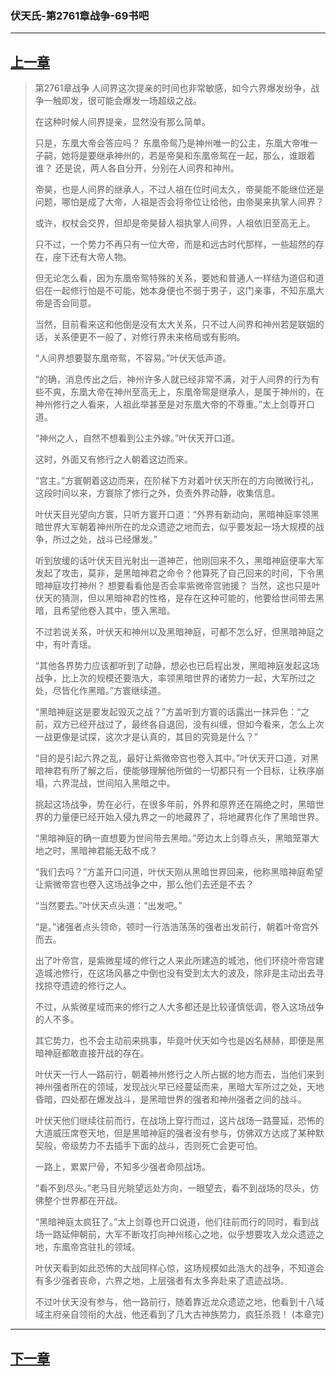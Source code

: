 ### 伏天氏-第2761章战争-69书吧

--------
[上一章](./1c72e082943a3501102be80432d63a85.md)
--------


>
>
>
>第2761章战争
>人间界这次提亲的时间也非常敏感，如今六界爆发纷争，战争一触即发，很可能会爆发一场超级之战。
>
>在这种时候人间界提亲，显然没有那么简单。
>
>只是，东凰大帝会答应吗？
>东凰帝鸳乃是神州唯一的公主，东凰大帝唯一子嗣，她将是要继承神州的，若是帝昊和东凰帝鸳在一起，那么，谁跟着谁？
>还是说，两人各自分开，分别在人间界和神州。
>
>帝昊，也是人间界的继承人，不过人祖在位时间太久，帝昊能不能继位还是问题，哪怕是成了大帝，人祖是否会将帝位让给他，由帝昊来执掌人间界？
>
>或许，权杖会交界，但却是帝昊替人祖执掌人间界，人祖依旧至高无上。
>
>只不过，一个势力不再只有一位大帝，而是和远古时代那样，一些超然的存在，座下还有大帝人物。
>
>但无论怎么看，因为东凰帝鸳特殊的关系，要她和普通人一样结为道侣和道侣在一起修行怕是不可能，她本身便也不弱于男子，这门亲事，不知东凰大帝是否会同意。
>
>当然，目前看来这和他倒是没有太大关系，只不过人间界和神州若是联姻的话，关系便更不一般了，对修行界未来格局或有影响。
>
>“人间界想要娶东凰帝鸳，不容易。”叶伏天低声道。
>
>“的确，消息传出之后，神州许多人就已经非常不满，对于人间界的行为有些不爽，东凰大帝在神州至高无上，东凰帝鸳是继承人，是属于神州的，在神州修行之人看来，人祖此举甚至是对东凰大帝的不尊重。”太上剑尊开口道。
>
>“神州之人，自然不想看到公主外嫁。”叶伏天开口道。
>
>这时，外面又有修行之人朝着这边而来。
>
>“宫主。”方寰朝着这边而来，在阶梯下方对着叶伏天所在的方向微微行礼，这段时间以来，方寰除了修行之外，负责外界动静，收集信息。
>
>叶伏天目光望向方寰，只听方寰开口道：“外界有新动向，黑暗神庭率领黑暗世界大军朝着神州所在的龙众遗迹之地而去，似乎要发起一场大规模的战争，所过之处，战斗已经爆发。”
>
>听到放缓的话叶伏天目光射出一道神芒，他刚回来不久，黑暗神庭便率大军发起了攻击，莫非，是黑暗神君之命令？他算死了自己回来的时间，下令黑暗神庭攻打神州？
>想要看看他是否会率紫微帝宫驰援？
>当然，这也只是叶伏天的猜测，但以黑暗神君的性格，是存在这种可能的，他要给世间带去黑暗，且希望他卷入其中，堕入黑暗。
>
>不过若说关系，叶伏天和神州以及黑暗神庭，可都不怎么好，但黑暗神庭之中，有叶青瑶。
>
>“其他各界势力应该都听到了动静，想必也已启程出发，黑暗神庭发起这场战争，比上次的规模还要浩大，率领黑暗世界的诸势力一起，大军所过之处，尽皆化作黑暗。”方寰继续道。
>
>“黑暗神庭这是要发起毁灭之战？”方盖听到方寰的话露出一抹异色：“之前，双方已经开战过了，最终各自退回，没有纠缠，但如今看来，怎么上次一战更像是试探，这次才是认真的，其目的究竟是什么？”
>
>“目的是引起六界之乱，最好让紫微帝宫也卷入其中。”叶伏天开口道，对黑暗神君有所了解之后，便能够理解他所做的一切都只有一个目标，让秩序崩塌，六界混战，世间陷入黑暗之中。
>
>挑起这场战争，势在必行，在很多年前，外界和原界还在隔绝之时，黑暗世界的力量便已经开始入侵九界之一的地藏界了，将地藏界化作了黑暗世界。
>
>“黑暗神庭的确一直想要为世间带去黑暗。”旁边太上剑尊点头，黑暗笼罩大地之时，黑暗神君能无敌不成？
>
>“我们去吗？”方盖开口问道，叶伏天刚从黑暗世界回来，他称黑暗神庭希望让紫微帝宫也卷入这场战争之中，那么他们去还是不去？
>
>“当然要去。”叶伏天点头道：“出发吧。”
>
>“是。”诸强者点头领命，顿时一行浩浩荡荡的强者出发前行，朝着叶帝宫外而去。
>
>出了叶帝宫，是紫微星域的修行之人来此所建造的城池，他们环绕叶帝宫建造城池修行，在这场风暴之中倒也没有受到太大的波及，除非是主动出去寻找掠夺遗迹的修行之人。
>
>不过，从紫微星域而来的修行之人大多都还是比较谨慎低调，卷入这场战争的人不多。
>
>其它势力，也不会主动前来挑事，毕竟叶伏天如今也是凶名赫赫，即便是黑暗神庭都敢直接开战的存在。
>
>叶伏天一行人一路前行，朝着神州修行之人所占据的地方而去，当他们来到神州强者所在的领域，发现战火早已经蔓延而来，黑暗大军所过之处，天地昏暗，四处都在爆发战斗，是黑暗世界的强者和神州强者之间的战斗。
>
>叶伏天他们继续往前而行，在战场上穿行而过，这片战场一路蔓延，恐怖的大道威压席卷天地，但是黑暗神庭的强者没有参与，仿佛双方达成了某种默契般，帝级势力不去插手下面的战斗，否则死亡会更可怕。
>
>一路上，累累尸骨，不知多少强者命陨战场。
>
>“看不到尽头。”老马目光眺望远处方向，一眼望去，看不到战场的尽头，仿佛整个世界都在开战。
>
>“黑暗神庭太疯狂了。”太上剑尊也开口说道，他们往前而行的同时，看到战场一路延伸朝前，大军不断攻打向神州核心之地，似乎想要攻入龙众遗迹之地，东凰帝宫驻扎的领域。
>
>叶伏天看到如此恐怖的大战同样心惊，这场规模如此浩大的战争，不知道会有多少强者丧命，六界之地，上层强者有太多奔赴来了遗迹战场。
>
>不过叶伏天没有参与，他一路前行，随着靠近龙众遗迹之地，他看到十八域域主府亲自领衔的大战，他还看到了几大古神族势力，疯狂杀戮！
>(本章完)
>
>

--------
[下一章](./63e1bb4cf07c2d13fc22607bdb8fe761.md)
--------

